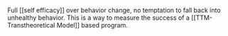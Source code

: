 Full [[self efficacy]] over behavior change, no temptation to fall back into unhealthy behavior. This is a way to measure the success of a [[TTM-Transtheoretical Model]] based program.